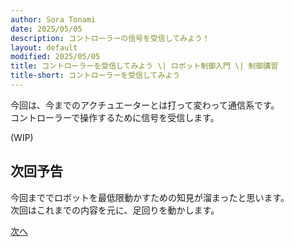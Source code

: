 ```yaml
---
author: Sora Tonami
date: 2025/05/05
description: コントローラーの信号を受信してみよう！
layout: default
modified: 2025/05/05
title: コントローラーを受信してみよう \| ロボット制御入門 \| 制御講習
title-short: コントローラーを受信してみよう
---
```


今回は、今までのアクチュエーターとは打って変わって通信系です。\
コントローラーで操作するために信号を受信します。

(WIP)

## 次回予告

今回まででロボットを最低限動かすための知見が溜まったと思います。\
次回はこれまでの内容を元に、足回りを動かします。

[次へ](7)
